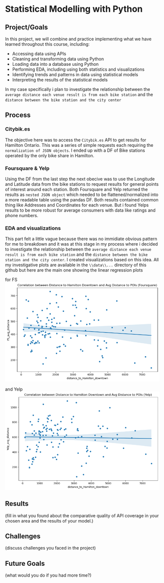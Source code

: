 # Statistical Modelling with Python

## Project/Goals
In this project, we will combine and practice implementing what we have learned throughout this course, including:

* Accessing data using APIs
* Cleaning and transforming data using Python
* Loading data into a database using Python
* Performing EDA, including using both statistics and visualizations
* Identifying trends and patterns in data using statistical models
* Interpreting the results of the statistical models

In my case specifically i plan to investigate the relationship between the `average distance each venue result is from each bike station` and the `distance between the bike station and the city center`

## Process
### Citybik.es
The objective here was to access the `Citybik.es` API to get results for Hamilton Ontario. This was a series of simple requests each requiring the `normalization of JSON objects`. I ended up with a DF of Bike stations operated by the only bike share in Hamilton.
### Foursquare & Yelp
Using the DF from the last step the next obecive was to use the Longitude and Latitude data from the bike stations to request results for general points of interest around each station. Both Foursquare and Yelp returned the results as `nested JSON object` which needed to be flattened/normalized into a more readable table using the pandas DF. Both results contained common thing like Addresses and Coordinates for each venue. But i found Yelps results to be more robust for average consumers with data like ratings and phone numbers.
### EDA and visualizations
This part felt a little vague because there was no immidiate obvious pattern for me to breakdown and it was at this stage in my process where i decided to investigate the relationship between the `average distance each venue result is from each bike station` and the `distance between the bike station and the city center`. I created visualizations based on this idea. All my investigative plots are available in the `\\data\\...` directory of this github but here are the main one showing the linear regression plots 

for FS !['Linear regression plot comparing average distance between each venue and the venues distance to downtown hamilton'](https://github.com/Hounder23/LIGHTHOUSE-p2/blob/main/images/LINEAR%20REG%20FS%20-%20AVG%20VENU%20DIST%20vs%20DIST%20TO%20CENTER%20.png) 

and Yelp ![Linear regression plot comparing average distance between each venue and the venues distance to downtown hamilton](https://github.com/Hounder23/LIGHTHOUSE-p2/blob/main/images/LINEAR%20REG%20YELP%20-%20AVG%20VENU%20DIST%20vs%20DIST%20TO%20CENTER%20.png)


## Results
(fill in what you found about the comparative quality of API coverage in your chosen area and the results of your model.)

## Challenges 
(discuss challenges you faced in the project)

## Future Goals
(what would you do if you had more time?)
